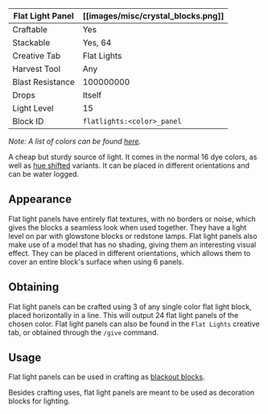 | Flat Light Panel | [[images/misc/crystal_blocks.png]] |
|------------------|------------------------------------|
| Craftable        | Yes                                |
| Stackable        | Yes, 64                            |
| Creative Tab     | Flat Lights                        |
| Harvest Tool     | Any                                |
| Blast Resistance | 100000000                          |
| Drops            | Itself                             |
| Light Level      | 15                                 |
| Block ID         | `flatlights:<color>_panel`         |

_Note: A list of colors can be found [here](Colors)._

A cheap but sturdy source of light. It comes in the normal 16 dye colors, as well as [hue shifted](Hue-Shifted-Blocks) variants. It can be placed in different orientations and can be water logged.

## Appearance
Flat light panels have entirely flat textures, with no borders or noise, which gives the blocks a seamless look when used together. They have a light level on par with glowstone blocks or redstone lamps. Flat light panels also make use of a model that has no shading, giving them an interesting visual effect. They can be placed in different orientations, which allows them to cover an entire block's surface when using 6 panels.

## Obtaining
Flat light panels can be crafted using 3 of any single color flat light block, placed horizontally in a line. This will output 24 flat light panels of the chosen color. Flat light panels can also be found in the `Flat Lights` creative tab, or obtained through the `/give` command.

## Usage
Flat light panels can be used in crafting as [blackout blocks](Blackout-Blocks).


Besides crafting uses, flat light panels are meant to be used as decoration blocks for lighting.